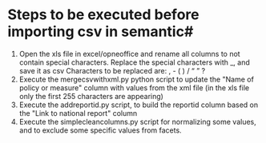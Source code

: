 # Steps to be executed before importing csv in semantic#

1. Open the xls file in excel/opneoffice and rename all columns to not contain special characters. Replace the special characters with _, and save it as csv
Characters to be replaced are: , - ( ) / “ ” ?
2. Execute the mergecsvwithxml.py python script to update the "Name of policy or measure" column with values from the xml file (in the xls file only the first 255 characters are appearing)
3. Execute the addreportid.py script, to build the reportid column based on the "Link to national report" column
4. Execute the simplecleancolumns.py script for normalizing some values, and to exclude some specific values from facets.